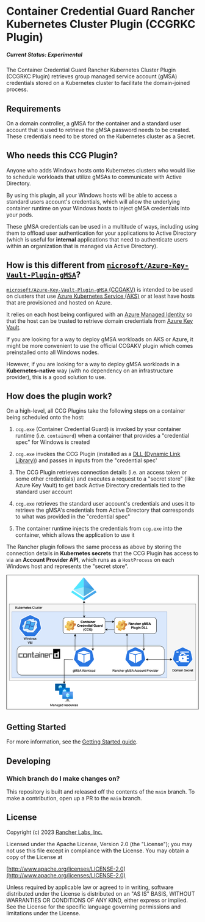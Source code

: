Container Credential Guard Rancher Kubernetes Cluster Plugin (CCGRKC Plugin)
========
##### Current Status: **_Experimental_**

The Container Credential Guard Rancher Kubernetes Cluster Plugin (CCGRKC Plugin) retrieves group managed service account (gMSA) credentials stored on a Kubernetes cluster to facilitate the domain-joined process.

## Requirements

On a domain controller, a gMSA for the container and a standard user account that is used to retrieve the gMSA password needs to be created. These credentials need to be stored on the Kubernetes cluster as a Secret.

## Who needs this CCG Plugin?

Anyone who adds Windows hosts onto Kubernetes clusters who would like to schedule workloads that utilize gMSAs to communicate with Active Directory.

By using this plugin, all your Windows hosts will be able to access a standard users account's credentials, which will allow the underlying container runtime on your Windows hosts to inject gMSA credentials into your pods.

These gMSA credentials can be used in a multitude of ways, including using them to offload user authentication for your applications to Active Directory (which is useful for **internal** applications that need to authenticate users within an organization that is managed via Active Directory).

## How is this different from [`microsoft/Azure-Key-Vault-Plugin-gMSA`](https://github.com/microsoft/Azure-Key-Vault-Plugin-gMSA)?

[`microsoft/Azure-Key-Vault-Plugin-gMSA` (CCGAKV)](https://github.com/microsoft/Azure-Key-Vault-Plugin-gMSA) is intended to be used on clusters that use [Azure Kubernetes Service (AKS)](https://learn.microsoft.com/en-us/azure/aks/intro-kubernetes) or at least have hosts that are provisioned and hosted on Azure.

It relies on each host being configured with an [Azure Managed Identity](https://learn.microsoft.com/en-us/azure/active-directory/managed-identities-azure-resources/overview) so that the host can be trusted to retrieve domain credentials from [Azure Key Vault](https://learn.microsoft.com/en-us/azure/key-vault/general/basic-concepts).

If you are looking for a way to deploy gMSA workloads on AKS or Azure, it might be more convenient to use the official CCGAKV plugin which comes preinstalled onto all Windows nodes.

However, if you are looking for a way to deploy gMSA workloads in a **Kubernetes-native** way (with no dependency on an infrastructure provider), this is a good solution to use.

## How does the plugin work?

On a high-level, all CCG Plugins take the following steps on a container being scheduled onto the host:

1. `ccg.exe` (Container Credential Guard) is invoked by your container runtime (i.e. `containerd`) when a container that provides a "credential spec" for Windows is created

2. `ccg.exe` invokes the CCG Plugin (installed as a [DLL (Dynamic Link Library)](https://learn.microsoft.com/en-us/troubleshoot/windows-client/deployment/dynamic-link-library)) and passes in inputs from the "credential spec'

3. The CCG Plugin retrieves connection details (i.e. an access token or some other credentials) and executes a request to a "secret store" (like Azure Key Vault) to get back Active Directory credentials tied to the standard user account

4. `ccg.exe` retrieves the standard user account's credentials and uses it to retrieve the gMSA's credentials from Active Directory that corresponds to what was provided in the "credential spec"

5. The container runtime injects the credentials from `ccg.exe` into the container, which allows the application to use it

The Rancher plugin follows the same process as above by storing the connection details in **Kubernetes secrets** that the CCG Plugin has access to via an **Account Provider API**, which runs as a `HostProcess` on each Windows host and represents the "secret store".


![](./docs/diagrams/simple-diagram.png)


## Getting Started

For more information, see the [Getting Started guide](docs/gettingstarted.md).

## Developing

### Which branch do I make changes on?

This repository is built and released off the contents of the `main` branch. To make a contribution, open up a PR to the `main` branch.

## License
Copyright (c) 2023 [Rancher Labs, Inc.](http://rancher.com)

Licensed under the Apache License, Version 2.0 (the "License");
you may not use this file except in compliance with the License.
You may obtain a copy of the License at

[http://www.apache.org/licenses/LICENSE-2.0](http://www.apache.org/licenses/LICENSE-2.0)

Unless required by applicable law or agreed to in writing, software
distributed under the License is distributed on an "AS IS" BASIS,
WITHOUT WARRANTIES OR CONDITIONS OF ANY KIND, either express or implied.
See the License for the specific language governing permissions and
limitations under the License.
